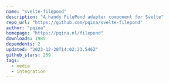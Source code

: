 ```yaml
---
name: "svelte-filepond"
description: "A handy FilePond adapter component for Svelte"
repo_url: "https://github.com/pqina/svelte-filepond"
author: "pqina"
homepage: "https://pqina.nl/filepond"
downloads: 1985
dependents: 2
updated: "2023-12-28T14:02:23.546Z"
github_stars: 259
tags: 
  - media
  - integration
---
```

